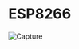 # ESP8266

![Capture](https://user-images.githubusercontent.com/44220596/105168316-f7990500-5b3f-11eb-8f78-57ed73746b8c.PNG)
